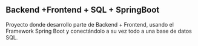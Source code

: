 ## Backend +Frontend + SQL + SpringBoot 

Proyecto donde desarrollo parte de Backend + Frontend, usando el Framework Spring Boot y conectándolo a su vez todo a una base de datos SQL.
